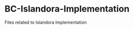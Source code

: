 BC-Islandora-Implementation
===========================

Files related to Islandora Implementation

